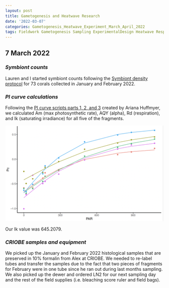 ```yaml
---
layout: post
title: Gametogenesis and Heatwave Research
date: '2022-03-07'
categories: Gametogenesis_Heatwave_Experiment_March_April_2022
tags: Fieldwork Gametogenesis Sampling ExperimentalDesign Heatwave Respirometry
---
```


## 7 March 2022

### *Symbiont counts*

Lauren and I started symbiont counts following the [Symbiont density protocol](https://github.com/urol-e5/protocols/blob/master/2020-01-07-Cell_Density-Protocol.md) for 73 corals collected in January and February 2022.

### *PI curve calculations*

Following the [PI curve scripts parts 1, 2, and 3](https://github.com/urol-e5/timeseries/tree/master/timepoint_1/scripts) created by Ariana Huffmyer, we calculated Am (max photosynthetic rate), AQY (alpha), Rd (respiration), and Ik (saturating irradiance) for all five of the fragments.

![pi curves](https://raw.githubusercontent.com/urol-e5/urol-e5.github.io/master/images/March2022_Moorea/PI_curves_plot.png) 

Our Ik value was 645.2079.

### *CRIOBE samples and equipment*

We picked up the January and February 2022 histological samples that are preserved in 10% formalin from Alex at CRIOBE. We needed to re-label tubes and transfer the samples due to the fact that two pieces of fragments for February were in one tube since he ran out during last months sampling. We also picked up the dewer and ordered LN2 for our next sampling day and the rest of the field supplies (i.e. bleaching score ruler and field bags).
